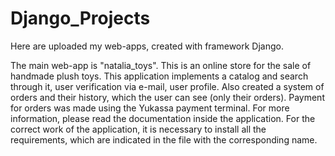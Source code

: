# Django_Projects

Here are uploaded my web-apps, created with framework Django.

The main web-app is "natalia_toys". This is an online store for the sale of handmade plush toys. This application 
implements a catalog and search through it, user verification via e-mail, user profile. Also created a system of orders 
and their history, which the user can see (only their orders). Payment for orders was made using the Yukassa payment 
terminal. For more information, please read the documentation inside the application. For the correct work of the
application, it is necessary to install all the requirements, which are indicated in the file with the corresponding 
name.